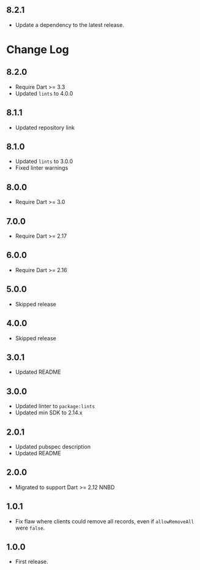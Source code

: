 ## 8.2.1

 - Update a dependency to the latest release.

# Change Log

## 8.2.0

* Require Dart >= 3.3
* Updated `lints` to 4.0.0

## 8.1.1

* Updated repository link

## 8.1.0

* Updated `lints` to 3.0.0
* Fixed linter warnings

## 8.0.0

* Require Dart >= 3.0

## 7.0.0

* Require Dart >= 2.17

## 6.0.0

* Require Dart >= 2.16

## 5.0.0

* Skipped release

## 4.0.0

* Skipped release

## 3.0.1

* Updated README

## 3.0.0

* Updated linter to `package:lints`
* Updated min SDK to 2.14.x

## 2.0.1

* Updated pubspec description
* Updated README

## 2.0.0

* Migrated to support Dart >= 2.12 NNBD

## 1.0.1

* Fix flaw where clients could remove all records, even if `allowRemoveAll` were `false`.

## 1.0.0

* First release.
